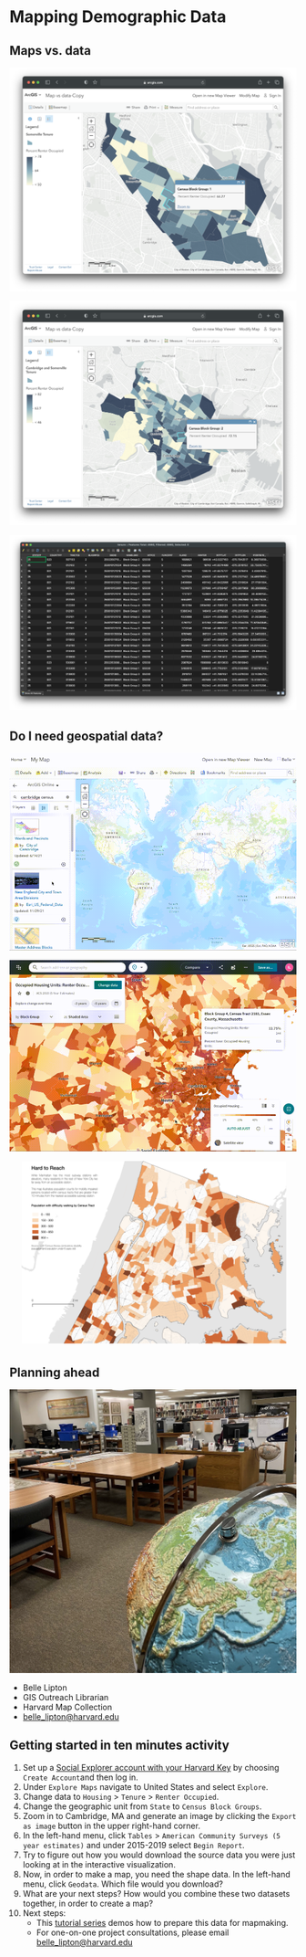 # Mapping Demographic Data

## Maps vs. data

![ArcGIS Online screenshot of census map of Somerville](media/somerville.png)

![ArcGIS Online screenshot of census map of Cambridge and Somerville](media/cambridge.png)

![QGIS screenshot of the maps underlying data table](media/table.png)

## Do I need geospatial data?

![ArcGIS Online screen recording of an unsuccessful data search](media/search.gif)

![Social Explorer screen recording of exporting a map as a .PNG](media/png.gif)

![Example census map that required downloading the data](media/example.png)


## Planning ahead

![Photograph of the Harvard Map Collections](media/map-collection.png)

- Belle Lipton
- GIS Outreach Librarian
- Harvard Map Collection 
- [belle_lipton@harvard.edu](mailto:belle_lipton@harvard.edu)

## Getting started in ten minutes activity

1. Set up a [Social Explorer account with your Harvard Key](http://nrs.harvard.edu/urn-3:hul.eresource:socialex) by choosing `Create Account`and then log in. 
2. Under `Explore Maps` navigate to United States and select `Explore`.
3. Change data to `Housing` > `Tenure` > `Renter Occupied`.
4. Change the geographic unit from `State` to `Census Block Groups`.
5. Zoom in to Cambridge, MA and generate an image by clicking the `Export as image` button in the upper right-hand corner. 
6. In the left-hand menu, click `Tables` > `American Community Surveys (5 year estimates)` and under 2015-2019 select `Begin Report`.
7. Try to figure out how you would download the source data you were just looking at in the interactive visualization. 
8. Now, in order to make a map, you need the shape data. In the left-hand menu, click `Geodata`. Which file would you download?
9. What are your next steps? How would you combine these two datasets together, in order to create a map?
10. Next steps:
    - This [tutorial series](https://harvardmapcollection.github.io/tutorials/census/census2agol/) demos how to prepare this data for mapmaking.
    - For one-on-one project consultations, please email [belle_lipton@harvard.edu](mailto:belle_lipton@harvard.edu)